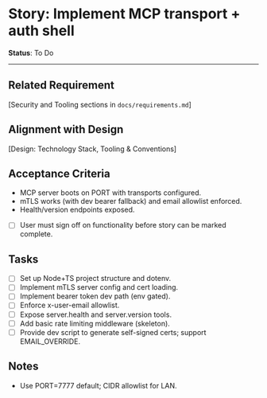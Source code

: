 # Story: Implement MCP transport + auth shell

**Status**: To Do

---

## Related Requirement
[Security and Tooling sections in `docs/requirements.md`]

## Alignment with Design
[Design: Technology Stack, Tooling & Conventions]

## Acceptance Criteria
- MCP server boots on PORT with transports configured.
- mTLS works (with dev bearer fallback) and email allowlist enforced.
- Health/version endpoints exposed.
- [ ] User must sign off on functionality before story can be marked complete.

## Tasks
- [ ] Set up Node+TS project structure and dotenv.
- [ ] Implement mTLS server config and cert loading.
- [ ] Implement bearer token dev path (env gated).
- [ ] Enforce x-user-email allowlist.
- [ ] Expose server.health and server.version tools.
- [ ] Add basic rate limiting middleware (skeleton).
 - [ ] Provide dev script to generate self-signed certs; support EMAIL_OVERRIDE.

## Notes
- Use PORT=7777 default; CIDR allowlist for LAN.
